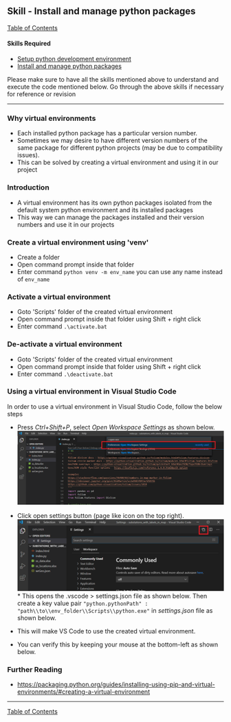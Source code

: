 ## Skill - Install and manage python packages
[Table of Contents](https://nagasudhir.blogspot.com/2020/04/taming-python-table-of-contents.html)

#### Skills Required
* [Setup python development environment](https://nagasudhir.blogspot.com/2020/04/setup-python-development-environment_14.html)
* [Install and manage python packages](https://nagasudhir.blogspot.com/2020/05/install-and-manage-packages-in-python.html)

Please make sure to have all the skills mentioned above to understand and execute the code mentioned below. Go through the above skills if necessary for reference or revision
<hr/>

### Why virtual environments
* Each installed python package has a particular version number.
* Sometimes we may desire to have different version numbers of the same package for different python projects (may be due to compatibility issues).
* This can be solved by creating a virtual environment and using it in our project

### Introduction
* A virtual environment has its own python packages isolated from the default system python environment and its installed packages
* This way we can manage the packages installed and their version numbers and use it in our projects

### Create a virtual environment using 'venv'
* Create a folder
* Open command prompt inside that folder
* Enter command `python venv -m env_name` 
you can use any name instead of `env_name` 

### Activate a virtual environment
* Goto 'Scripts' folder of the created virtual environment
* Open command prompt inside that folder using Shift + right click
* Enter command `.\activate.bat`

### De-activate a virtual environment
* Goto 'Scripts' folder of the created virtual environment
* Open command prompt inside that folder using Shift + right click
* Enter command `.\deactivate.bat`

### Using a virtual environment in Visual Studio Code
In order to use a virtual environment in Visual Studio Code, follow the below steps
* Press *Ctrl+Shift+P*, select *Open Workspace Settings* as shown below.
![vs_code_open_workspace_settings](https://github.com/nagasudhirpulla/taming_python/raw/master/blog/skills/assets/img/vs_code_open_workspace_settings.png)
* Click open settings button (page like icon on the top right). 
![vs_code_open_settings_json](https://github.com/nagasudhirpulla/taming_python/raw/master/blog/skills/assets/img/vs_code_open_settings_json.png)* This opens the .vscode > settings.json file as shown below. Then create a key value pair `"python.pythonPath" : "path\\to\\env_folder\\Scripts\\python.exe"` in *settings.json* file as shown below.

* This will make VS Code to use the created virtual environment.
* You can verify this by keeping your mouse at the bottom-left as shown below.

### Further Reading
* https://packaging.python.org/guides/installing-using-pip-and-virtual-environments/#creating-a-virtual-environment

<hr/>

[Table of Contents](https://nagasudhir.blogspot.com/2020/04/taming-python-table-of-contents.html)

<!--stackedit_data:
eyJwcm9wZXJ0aWVzIjoidGl0bGU6IEluc3RhbGwgYW5kIG1hbm
FnZSBwYWNrYWdlcyBpbiBweXRob25cbmF1dGhvcjogTmFnYXN1
ZGhpciBQdWxsYVxuZGF0ZTogJzIwMjAtMDUtMjUnXG50YWdzOi
AncHl0aG9uLCBsZWFybmluZywgdHV0b3JpYWwsIHRhbWluZ19w
eXRob25fc2tpbGwnXG5jYXRlZ29yaWVzOiB0YW1pbmdfcHl0aG
9uX3NraWxsXG4iLCJoaXN0b3J5IjpbLTgxNDAyNDczMCwtMzg4
NTU4NDMwLDE1Nzk2NTQ0MTQsNTk1NjU3NDI2LDE2NDY1ODc4NC
wxMDk2Njk5MTU3LDE5MjU3ODQ5MTUsNzI2Njc0NTY4LDE0MTI3
NjAwNTQsMjEwMzkwMjQxLDczMDk5ODExNl19
-->